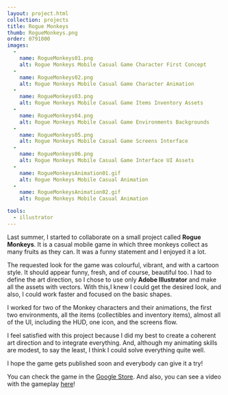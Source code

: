 ```yaml
---
layout: project.html
collection: projects
title: Rogue Monkeys
thumb: RogueMonkeys.png
order: 0791000
images:
  -
    name: RogueMonkeys01.png
    alt: Rogue Monkeys Mobile Casual Game Character First Concept
  -
    name: RogueMonkeys02.png
    alt: Rogue Monkeys Mobile Casual Game Character Animation
  -
    name: RogueMonkeys03.png
    alt: Rogue Monkeys Mobile Casual Game Items Inventory Assets
  -
    name: RogueMonkeys04.png
    alt: Rogue Monkeys Mobile Casual Game Environments Backgrounds
  -
    name: RogueMonkeys05.png
    alt: Rogue Monkeys Mobile Casual Game Screens Interface
  -
    name: RogueMonkeys06.png
    alt: Rogue Monkeys Mobile Casual Game Interface UI Assets
  -
    name: RogueMonkeysAnimation01.gif
    alt: Rogue Monkeys Mobile Casual Animation
  -
    name: RogueMonkeysAnimation02.gif
    alt: Rogue Monkeys Mobile Casual Animation

tools:
  - illustrator
---
```


Last summer, I started to collaborate on a small project called **Rogue Monkeys**. It is a casual mobile game in which three monkeys collect as many fruits as they can. It was a funny statement and I enjoyed it a lot.

The requested look for the game was colourful, vibrant, and with a cartoon style. It should appear funny, fresh, and of course, beautiful too. I had to define the art direction, so I chose to use only **Adobe Illustrator** and make all the assets with vectors. With this,I knew I could get the desired look, and also, I could work faster and focused on the basic shapes.

I worked for two of the Monkey characters and their animations, the first two environments, all the items (collectibles and inventory items), almost all of the UI, including the HUD, one icon, and the screens flow.

I feel satisfied with this project because I did my best to create a coherent art direction and to integrate everything. And, although my animating skills are modest, to say the least, I think I could solve everything quite well.

I hope the game gets published soon and everybody can give it a try!

You can check the game in the [Google Store](https://play.google.com/store/apps/details?id=com.GloomyCaveEntertainment.RogueMonkeys).
And also, you can see a video with the gameplay [here](https://www.youtube.com/watch?v=tv8Kc365wP0&feature=youtu.be)!
